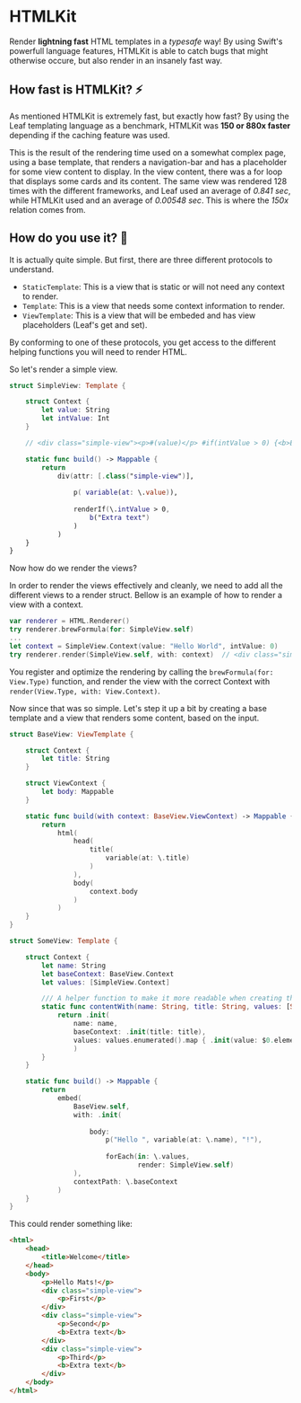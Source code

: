 # HTMLKit

Render **lightning fast** HTML templates in a *typesafe* way!
By using Swift's powerfull language features, HTMLKit is able to catch bugs that might otherwise occure, but also render in an insanely fast way.

## How fast is HTMLKit? ⚡

As mentioned HTMLKit is extremely fast, but exactly how fast?
By using the Leaf templating language as a benchmark, HTMLKit was **150 or 880x faster** depending if the caching feature was used.

This is the result of the rendering time used on a somewhat complex page, using a base template, that renders a navigation-bar and has a placeholder for some view content to display. In the view content, there was a for loop that displays some cards and its content.
The same view was rendered 128 times with the different frameworks, and Leaf used an average of *0.841 sec*, while HTMLKit used and an average of *0.00548 sec*. This is where the *150x* relation comes from.

## How do you use it? 🔧

It is actually quite simple. But first, there are three different protocols to understand.

- `StaticTemplate`: This is a view that is static or will not need any context to render.
- `Template`: This is a view that needs some context information to render.
-  `ViewTemplate`: This is a view that will be embeded and has view placeholders (Leaf's get and set).

By conforming to one of these protocols, you get access to the different helping functions you will need to render HTML.

So let's render a simple view.
```swift
struct SimpleView: Template {

    struct Context {
        let value: String
        let intValue: Int
    }

    // <div class="simple-view"><p>#(value)</p> #if(intValue > 0) {<b>Extra text</b>}</div>

    static func build() -> Mappable {
        return
            div(attr: [.class("simple-view")],
            
                p( variable(at: \.value)),
                
                renderIf(\.intValue > 0,
                    b("Extra text")
                )
            )
    }
}
```
Now how do we render the views?

In order to render the views effectively and cleanly, we need to add all the different views to a render struct. 
Bellow is an example of how to render a view with a context.
```swift
var renderer = HTML.Renderer()
try renderer.brewFormula(for: SimpleView.self)
...
let context = SimpleView.Context(value: "Hello World", intValue: 0)
try renderer.render(SimpleView.self, with: context)  // <div class="simple-view"><p>Hello World</p></div>
```
You register and optimize the rendering by calling the `brewFormula(for: View.Type)` function, and render the view with the correct Context with `render(View.Type, with: View.Context)`.

Now since that was so simple. Let's step it up a bit by creating a base template and a view that renders some content, based on the input.

```swift
struct BaseView: ViewTemplate {

    struct Context {
        let title: String
    }

    struct ViewContext {
        let body: Mappable
    }

    static func build(with context: BaseView.ViewContext) -> Mappable {
        return
            html(
                head(
                    title(
                        variable(at: \.title)
                    )
                ),
                body(
                    context.body
                )
            )
    }
}

struct SomeView: Template {

    struct Context {
        let name: String
        let baseContext: BaseView.Context
        let values: [SimpleView.Context]

        /// A helper function to make it more readable when creating the context
        static func contentWith(name: String, title: String, values: [String]) -> Context {
            return .init(
                name: name, 
                baseContext: .init(title: title), 
                values: values.enumerated().map { .init(value: $0.element, intValue: $0.offset) }
                )
        }
    }

    static func build() -> Mappable {
        return
            embed(
                BaseView.self,
                with: .init(
                
                    body:         
                        p("Hello ", variable(at: \.name), "!"),
                        
                        forEach(in: \.values, 
                                render: SimpleView.self)
                ),
                contextPath: \.baseContext
            )
    }
}
```
This could render something like:
```html
<html>
    <head>
        <title>Welcome</title>
    </head>
    <body>
        <p>Hello Mats!</p>
        <div class="simple-view">
            <p>First</p>
        </div>
        <div class="simple-view">
            <p>Second</p>
            <b>Extra text</b>
        </div>
        <div class="simple-view">
            <p>Third</p>
            <b>Extra text</b>
        </div>
    </body>
</html>
```

